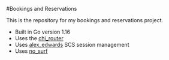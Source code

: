 #Bookings and Reservations

This is the repository for my bookings and reservations project. 

- Built in Go version 1.16
- Uses the [chi_router](https://github.com/go-chi/chi)
- Uses [alex_edwards](https://github.com/alexedwards/scs) SCS session management
- Uses [no_surf](https://github.com/justinas/nosurf)